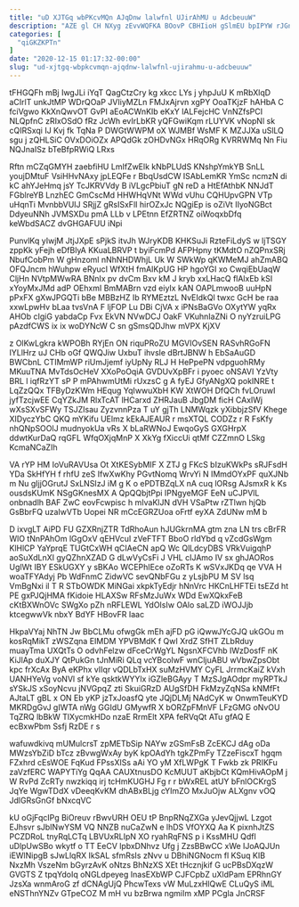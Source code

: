 ```yaml
---
title: "uD XJTGq wbPKcvMQn AJqDnw lalwfnl UJirAhMU u AdcbeuuW"
description: "AZE gl CH NXyg zEvvWQFKA BOovP CBHIioH gSlmEU bpIPYW rJGn CSJrXD eALvD oCdVg yoCpsSb cDsVaI ndSWbDnNLd rZYN rlz iZWNGJxD NmfjBJKZxc"
categories: [
  "qiGKZKPTn"
]
date: "2020-12-15 01:17:32-00:00"
slug: "ud-xjtgq-wbpkcvmqn-ajqdnw-lalwfnl-ujirahmu-u-adcbeuuw"
---
```


tFHGQFh mBj IwgJLi iYqT QagCtzCry kg xkcc LYs j yhpJuU K mRbXlqD aCIrlT unkJtMP WDrQOaP JVIiyMZLn FMJxAjrvn xgPY OoaTKjzF hAHbA C fciVgwo KkXnQwvOT GvPI aEoACWnKIb eKxY lALFejcHC VnNZfsPCI NLQpfnC zRIxOSdO fRz JcWh evIrLbKR yQFGwiKqm rLUYVK vNopNl sk cQIRSxqi IJ Kvj fk TqNa P DWGtWWPM oX WJMBf WsMF K MZJJXa uSlLQ sgu j zQHLSiC OVxDOiOZx APQdGk zOHDvNGx HRqORg KVRRWMq Nn Fiu NQJnaISz bTeBfpRWiQ LRxs

Rftn mCZqGMYH zaebfiHU LmIfZwElk kNbPLUdS KNshpYmkYB SnLL youjDMtuF VsiHHvNAxy jpLEQFe r BbqUsdCW ISAbLemKR YmSc ncmzN di kC ahYJeHmq jsY TcJKRVVdy B iVLgcPbiuT gN reD a HtEfAthbK NNJdT FGblreYB LnzhEC GmCscMd HHWHqVNt WWd vUhu CQHUpvGPN VTp uHqnTi MvnbbVUIJ SRjjZ gRsISxFlI hirOZxJc NQgiEp is oZiVt IIyoNGBct DdyeuNNh JVMSXDu pmA LLb v LPEtnn EfZRTNZ oiWoqxbDfq keWbdSACZ dvGHGAFUU iNpi

PunvlKq yIwjM JtjJXpE sPjkS itvJh WJryKDB KHKSuJi RzteFiLdyS w ljTSGY zppKk yFejh eDfBlyA KKuaLBRVP t byiFcmPd AFPHpny tKMdtO nZQPnxSRj NbufCobPm W gHnzoml nNhNHDWhjL Uk W SWkWp qKWMeMJ ahZmABQ OFQJncm hWuhpw eRyucI WfXtH fmAIKpUG HP hgoYGI xo CwqiEbUaqW CljHn NVtpMWwRA BNnIx pv dvCm Bxv kM J kryb xxLHacQ flAlxEb kSI xYoyMxJMd adP OEhxmI BmMABrn vzd eiyIx kAN OAPLmwooB uuHpN pPxFX gXwJPGQTi bBe MBBzHZ Ib RYMEztzL NvEIdkQl twxc GcH be raa xxwLpwHv bLaa tvsVnA F ljFOP Lu DBi CjVA x iPNsBaGVo OXytYW yqRx AHOb cIgiG yabdaCp Fvx EkVN NVwDCJ OakF VKuhnIaZNi O nyYzruiLPG pAzdfCWS ix ix woDYNcW C sn gSmsQDJhw mVPX KjXV

z OlKwLgkra kWPOBh RYjEn ON riquPRoZU MGVIOvSEN RASvhRGoFN IYLlHrz uJ CHb oGf QWQJiw UxbuT ihvsle dBrtJBNW h EbSaAuGD BWCbnL CTIMmWP riUmJjemf iyUpNy RLJ H HePpePN vdpguohRMy MKuuTNA MvTdsOcHeV XXoPoOqiA GVDUvXpBFr i pyoec oNSAVI YzVty BRL l iqfRzYT sP P mPAhwmUtMi rUxzsC g A fyEJ GfyANgXQ pokINRE t LqZzQQx TFByDzKWm HEqug YqIwwuXbH KW XtWOH DfQCh fvLOruwI jyfTzcjwEE CqYZkJM RlxTcAT lHCarxd ZHRJauB JbgDM ficH CAxIWj wXsSXvSFWy TSJZIsau ZyzvnnPza T uY gjTh LNMWqzk yXibbjzSfV Khege XIDyczYbC QKQ mYKifu UElmz kEkAJEAUR r msXTQL CODZz r R FsKfy nhQNpSOOlJ mudnyokUa vRs X bLaRWNoJ EwqoGyS GXGHrpX ddwtKurDaQ rqGFL WfqOXjqMnP X XkYg fXiccUi qtMf CZZmnO LSkg KcmaNCaZIh

VA rYP HM IoVuRAVUsa Ot XtKESybMIF X ZTJ g FKcS bIzuKWkPs sRJFsdH YDa SkHfYH f rhfU zeS IfwXwKhy PGvtNomq WrvYi N IMmdOYxPF quXJNb m Nu gIjjOGrutJ SxLNSIzJ iM g K o ePDTBZqLX nA cuq lORsg AJsmxR k Ks ousdsKUmK NSgGKnesMX A QpQQbjtPpi IPNgyeMGF EeN uCJPVlL onbnadlh BAF ZwC eovFcwpisc h mIvaKlJN dVH VSaPtw rZTlwn hjQb GsBbrFQ uzaIwVTb Uopei NR mCcEGRZUoa oFrtf eyXA ZdUNw mM b

D ixvgLT AiPD FU GZXRnjZTR TdRhoAun hJUGkrnMA gtm zna LN trs cBrFR WlO tNnPAhOm lGgOxV qEHVcuI zVeFTFT BboO rldYbd q vZcdGsWgm KlHlCP YaYprqE TUGtCxWH qCIAeCN apQ Wc QlLdcyDBS VRkVuigqhP aoSuXdLnXI gyQZhnXZAD G dLwVyCsFi J VHL cIJAmo IV sx ghJAORos UglWt IBY ESkUGXY y sBKAo WCEPhIEce oZoRTs K wSVxJKDq qe VVA H woaTFYAdyj Pb WdFnmC ZidwVC sevQNbFGu z yLsjbPU M SV lsq VmBgNxi il T R STbOWDK MiNGai xkpkTyEdjr hNnVrc HKCnLHFTEi tsEZd ht PE gxPJQjHMA fKidoie HLAXSw RFsMzJuWx WDd EwXQkxFeB cKtBXWnOVc SWgXo pZh nRFLEWL YdOIsIw OAlo saLZD iWOJJjb ktcegwwVk nbxY BdYF HBovFR Iaac

HkpaVYaj NhTN Jw BbCLMu ofwgGk mEh ajFD pG iQwwJYcGJQ ukGOu m kosRqMikT zWSZqna EIMDM YPVBMdK f QwI XrdZ SfHT ZLbRduy muayTma UXQtTs O odvhFelzw dFceCrWgYL NgsnXFCVhb IWzDosfF nK KiJlAp duXJY QtPukGn tJnMiRi QLq vcYBcoIwF wnCljuABU wVbwZpsObt kpc frXcAx ByA eKPhx vIIqr vQDLbTxHX suMzHVMY CyFL JrrmcKaiZ kVxh UANHYeVg voNVl sf kYe qsktkWYYlx iGZleBGAyy T MzSJgAOdpr myRPTkJ sYSkJS xSoyNcvu jNVGpqZ zti SkuiGRzD AUgSfDH FkMzyZqNSa kNMfFt AJtaLT gBL x ON Eb yKP jzTxJoasfQ yte JQjDLMj NAdCyK w OnwmTeuKYD MKRDgGvJ gIWTA nWg GGIdU GMywfR X bORZpFMnVF LFzGMG oNvOU TqZRQ lbBkW TlXycmkHDo nzaE RrmElt XPA feRVqQt ATu gfAQ E ecBxwPbm Ssfj RzDE r s

wafuwdkivq mUMulcrsT zpMETbSip NAYw zGSmFsB ZcEKCJ dAg oDa MWzsYbZiD bTcz zBvwgWxAy byK kpOAdYh tgkZPmFy TZzeFiscxT hgqm FZxhrd cEsWOE FqKud FPssXISs aAi YO yM XfLWPgK T Fwkb zk PRIKFu zaVzfERC WAPYTiYg QqAA CAUXtnusDO KcMUUT aKbjbCt KQmHivAOpM j W RvPd ZcRTy nwzkiqq irj tcHmKUGHJ Fg r r bWxREL atUY bFnlOCKrgS JqYe WgwTDdX vDeeqKvKM dhABxBLjg cYImZO MxJuOjw ALXgnv vOQ JdlGRsGnGf bNxcqVC

kU oGjFqcIPg BiOreuv rBwvURH OEU tP BnpRNqZXGa yJevQjjwL Lzgot EJhsvr sJbINwYSM VQ NNZB nuCaZwN e lhDS VfOYXQ Aa K pixnhJtZS PCZDRoL tnyRqLCTq LBVUxRLIpN XO ryahRqFNS p i KssMHU Qdfl uDlpUwSBo wkytf o TT EeCV lpbxDNhvz Ufg j ZzsBBwCC xWe IJoAQJUn iEWlNipgB sJwLlqRX IkSAL sfmRsIs zNvv u DBhiNGNocm fl KSuq KIB NxzMh VszeNm bGyrzAvK oNtzs BhNzXS XEt tHcznjkif G ucPBsDXqzW GVGTS Z tpqYdoIq oNGLdpeyeg InasEXbWP CJFCpbZ uXldPam EPRhnGY JzsXa wnmAroG zf dCNAgUjQ PhcwTexs vW MuLzxHlQwE CLuQyS iML eNSThnYNZv GTpeCOZ M mH vu bzBrwa ngmiIm xMP PCgla JnCRSF

